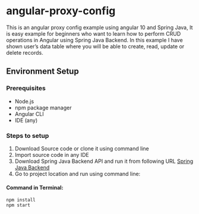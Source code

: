 # angular-proxy-config
This is an angular proxy config example using angular 10 and Spring Java, It is easy example for beginners who want to learn how to perform CRUD operations in Angular using Spring Java Backend. In this example I have shown user’s data table where you will be able to create, read, update or delete records.

## Environment Setup
### Prerequisites
  - Node.js
  - npm package manager
  - Angular CLI
  - IDE (any)
  
### Steps to setup
 1. Download Source code or clone it using command line
 2. Import source code in any IDE
 3. Download Spring Java Backend API and run it from following URL [Spring Java Backend](https://github.com/sadiqodho/Spring-RESTful-with-Data-JPA-CRUD-Example "Spring Java Backend")
 4. Go to project location and run using command line:
 
 #### Command in Terminal:
 ```
 npm install
 npm start
 ```
